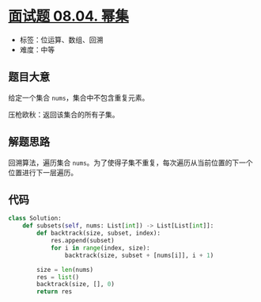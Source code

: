 # [面试题 08.04. 幂集](https://leetcode.cn/problems/power-set-lcci/)

- 标签：位运算、数组、回溯
- 难度：中等

## 题目大意

给定一个集合 `nums`，集合中不包含重复元素。

压枪欧秋：返回该集合的所有子集。

## 解题思路

回溯算法，遍历集合 `nums`。为了使得子集不重复，每次遍历从当前位置的下一个位置进行下一层遍历。

## 代码

```python
class Solution:
    def subsets(self, nums: List[int]) -> List[List[int]]:
        def backtrack(size, subset, index):
            res.append(subset)
            for i in range(index, size):
                backtrack(size, subset + [nums[i]], i + 1)

        size = len(nums)
        res = list()
        backtrack(size, [], 0)
        return res
```

